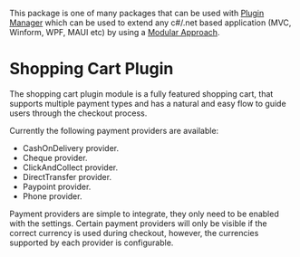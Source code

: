 ﻿This package is one of many packages that can be used with [Plugin Manager](https://www.nuget.org/packages/PluginManager) which can be used to extend any c#/.net based application (MVC, Winform, WPF, MAUI etc) by using a [Modular Approach](https://pluginmanager.website/docs/Document/A-Modular-Approach/).

# Shopping Cart Plugin
The shopping cart plugin module is a fully featured shopping cart, that supports multiple payment types and has a natural and easy flow to guide users through the checkout process.

Currently the following payment providers are available:

- CashOnDelivery provider.
- Cheque provider.
- ClickAndCollect provider.
- DirectTransfer provider.
- Paypoint provider.
- Phone provider.

Payment providers are simple to integrate, they only need to be enabled with the settings. Certain payment providers will only be visible if the correct currency is used during checkout, however, the currencies supported by each provider is configurable.